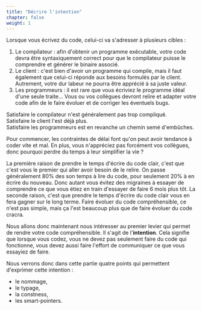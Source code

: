 ```yaml
---
title: "Décrire l'intention"
chapter: false
weight: 1
---
```


Lorsque vous écrivez du code, celui-ci va s'adresser à plusieurs cibles :
1. Le compilateur : afin d'obtenir un programme exécutable, votre code devra être syntaxiquement correct pour que le compilateur puisse le comprendre et générer le binaire associé.
2. Le client : c'est bien d'avoir un programme qui compile, mais il faut également que celui-ci réponde aux besoins formulés par le client.
Autrement, votre dur labeur ne pourra être apprécié à sa juste valeur.
3. Les programmeurs : il est rare que vous écriviez le programme idéal d'une seule traite...
Vous ou vos collègues devront relire et adapter votre code afin de le faire évoluer et de corriger les éventuels bugs.

Satisfaire le compilateur n'est généralement pas trop compliqué.\
Satisfaire le client l'est déjà plus.\
Satisfaire les programmeurs est en revanche un chemin semé d'embûches.

Pour commencer, les contraintes de délai font qu'on peut avoir tendance à coder vite et mal.
En plus, vous n'appréciez pas forcément vos collègues, donc pourquoi perdre du temps à leur simplifier la vie ?

La première raison de prendre le temps d'écrire du code clair, c'est que c'est vous le premier qui aller avoir besoin de le relire.
On passe généralement 80% des son temps à lire du code, pour seulement 20% à en écrire du nouveau.
Donc autant vous évitez des migraines à essayer de comprendre ce que vous étiez en train d'essayer de faire 6 mois plus tôt.
La seconde raison, c'est que prendre le temps d'écrire du code clair vous en fera gagner sur le long terme.
Faire évoluer du code compréhensible, ce n'est pas simple, mais ça l'est beaucoup plus que de faire évoluer du code cracra.

Nous allons donc maintenant nous intéresser au premier levier qui permet de rendre votre code compréhensible.
Il s'agit de l'**intention**.
Cela signifie que lorsque vous codez, vous ne devez pas seulement faire du code qui fonctionne, vous devez aussi faire l'effort de communiquer ce que vous essayiez de faire.

Nous verrons donc dans cette partie quatre points qui permettent d'exprimer cette intention :
- le nommage,
- le typage,
- la constness,
- les smart-pointers.
